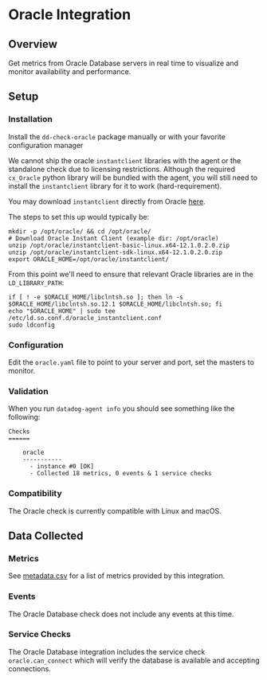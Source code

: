 # Oracle Integration

## Overview

Get metrics from Oracle Database servers in real time to visualize and monitor availability and performance.

## Setup
### Installation

Install the `dd-check-oracle` package manually or with your favorite configuration manager

We cannot ship the oracle `instantclient` libraries with the agent or the standalone check due to licensing restrictions. Although the required `cx_Oracle` python library will be bundled with the agent, you will still need to install the `instantclient` library for it to work (hard-requirement).

You may download `instantclient` directly from Oracle [here](https://www.oracle.com/technetwork/database/features/instant-client/index.html).

The steps to set this up would typically be:

```
mkdir -p /opt/oracle/ && cd /opt/oracle/
# Download Oracle Instant Client (example dir: /opt/oracle)
unzip /opt/oracle/instantclient-basic-linux.x64-12.1.0.2.0.zip
unzip /opt/oracle/instantclient-sdk-linux.x64-12.1.0.2.0.zip
export ORACLE_HOME=/opt/oracle/instantclient/
```

From this point we'll need to ensure that relevant Oracle libraries are in the `LD_LIBRARY_PATH`:

```
if [ ! -e $ORACLE_HOME/libclntsh.so ]; then ln -s $ORACLE_HOME/libclntsh.so.12.1 $ORACLE_HOME/libclntsh.so; fi
echo "$ORACLE_HOME" | sudo tee /etc/ld.so.conf.d/oracle_instantclient.conf
sudo ldconfig
```

### Configuration

Edit the `oracle.yaml` file to point to your server and port, set the masters to monitor.

### Validation

When you run `datadog-agent info` you should see something like the following:

    Checks
    ======

        oracle
        -----------
          - instance #0 [OK]
          - Collected 18 metrics, 0 events & 1 service checks

### Compatibility

The Oracle check is currently compatible with Linux and macOS.

## Data Collected
### Metrics
See [metadata.csv](https://github.com/DataDog/integrations-core/blob/master/oracle/metadata.csv) for a list of metrics provided by this integration.

### Events
The Oracle Database check does not include any events at this time.

### Service Checks
The Oracle Database integration includes the service check `oracle.can_connect` which will verify the database is available and accepting connections.
